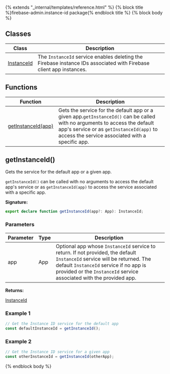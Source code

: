 {% extends "_internal/templates/reference.html" %}
{% block title %}firebase-admin.instance-id package{% endblock title %}
{% block body %}

## Classes

|  Class | Description |
|  --- | --- |
|  [InstanceId](./firebase-admin.instance-id.instanceid.md#instanceid_class) | The <code>InstanceId</code> service enables deleting the Firebase instance IDs associated with Firebase client app instances. |

## Functions

|  Function | Description |
|  --- | --- |
|  [getInstanceId(app)](./firebase-admin.instance-id.md#getinstanceid) | Gets the  service for the default app or a given app.<code>getInstanceId()</code> can be called with no arguments to access the default app's  service or as <code>getInstanceId(app)</code> to access the  service associated with a specific app. |

## getInstanceId()

Gets the  service for the default app or a given app.

`getInstanceId()` can be called with no arguments to access the default app's  service or as `getInstanceId(app)` to access the  service associated with a specific app.

<b>Signature:</b>

```typescript
export declare function getInstanceId(app?: App): InstanceId;
```

### Parameters

|  Parameter | Type | Description |
|  --- | --- | --- |
|  app | App | Optional app whose <code>InstanceId</code> service to return. If not provided, the default <code>InstanceId</code> service will be returned. The default <code>InstanceId</code> service if no app is provided or the <code>InstanceId</code> service associated with the provided app. |

<b>Returns:</b>

[InstanceId](./firebase-admin.instance-id.instanceid.md#instanceid_class)

### Example 1


```javascript
// Get the Instance ID service for the default app
const defaultInstanceId = getInstanceId();

```

### Example 2


```javascript
// Get the Instance ID service for a given app
const otherInstanceId = getInstanceId(otherApp);

```

{% endblock body %}
